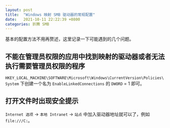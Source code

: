 ```yaml
---
layout: post
title:  "Windows 映射 SMB 驱动器的常规配置"
date:   2021-10-11 22:22:39 +0800
categories: 折腾 SMB
---
```


基本的配置方法不用再赘述，这里记录一下可能遇到的几个问题。

## 不能在管理员权限的应用中找到映射的驱动器或者无法执行需要管理员权限的程序

`HKEY_LOCAL_MACHINE\SOFTWARE\Microsoft\Windows\CurrentVersion\Policies\System` 下创建一个名为
`EnableLinkedConnections` 的 `DWORD` = 1 即可。

## 打开文件时出现安全提示

`Internet 选项` -> `本地 Intranet` -> `站点` 中加入驱动器地址就可以了，例如 `file:///C:`。
